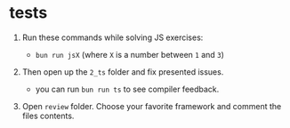 # tests

1. Run these commands while solving JS exercises:
    - `bun run jsX` (where `X` is a number between `1` and `3`)

2. Then open up the `2_ts` folder and fix presented issues.
    - you can run `bun run ts` to see compiler feedback.

3. Open `review` folder. Choose your favorite framework and comment the files contents.
